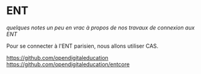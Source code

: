 # ENT

_quelques notes un peu en vrac à propos de nos travaux de connexion aux ENT_


Pour se connecter à l'ENT parisien, nous allons utiliser CAS.

https://github.com/opendigitaleducation
https://github.com/opendigitaleducation/entcore



